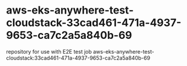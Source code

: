 # aws-eks-anywhere-test-cloudstack-33cad461-471a-4937-9653-ca7c2a5a840b-69
repository for use with E2E test job aws-eks-anywhere-test-cloudstack:33cad461-471a-4937-9653-ca7c2a5a840b-69
